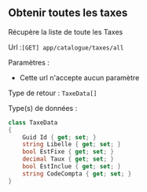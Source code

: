 ## <span id='listedestaxes'>Obtenir toutes les taxes</span>

Récupère la liste de toute les Taxes

Url :`[GET] app/catalogue/taxes/all`

Paramètres : 

- Cette url n'accepte aucun paramètre

Type de retour : `TaxeData[]`

Type(s) de données :

```csharp
class TaxeData
{
	Guid Id { get; set; }
	string Libelle { get; set; }
	bool EstFixe { get; set; }
	decimal Taux { get; set; }
	bool EstInclue { get; set; }
	string CodeCompta { get; set; }
}

```
